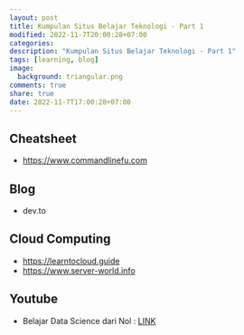 ```yaml
---
layout: post
title: Kumpulan Situs Belajar Teknologi - Part 1
modified: 2022-11-7T20:00:28+07:00
categories:
description: "Kumpulan Situs Belajar Teknologi - Part 1"
tags: [learning, blog]
image:
  background: triangular.png
comments: true
share: true
date: 2022-11-7T17:00:28+07:00
---
```


## Cheatsheet 
* https://www.commandlinefu.com

## Blog
* dev.to

## Cloud Computing 
* https://learntocloud.guide
* https://www.server-world.info

## Youtube 

* Belajar Data Science dari Nol : 
  [LINK](https://www.youtube.com/@JCOpUntukIndonesia)